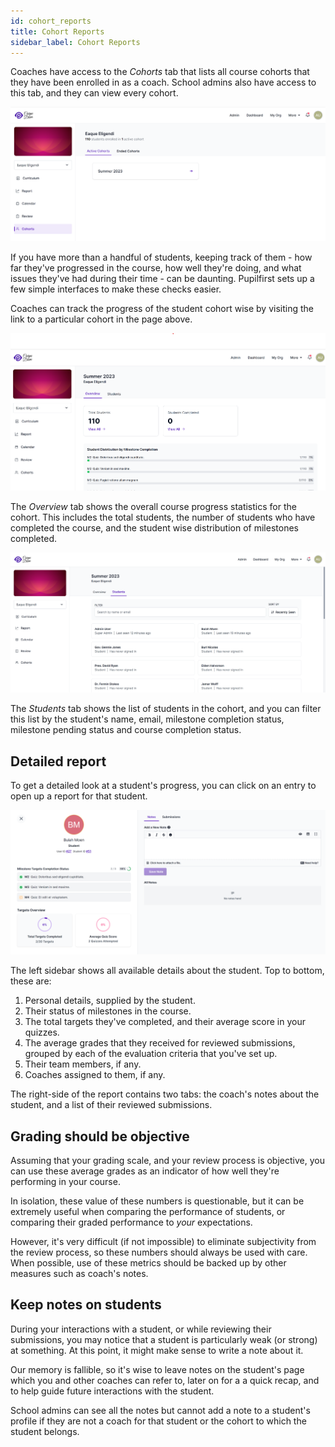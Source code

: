 ```yaml
---
id: cohort_reports
title: Cohort Reports
sidebar_label: Cohort Reports
---
```


Coaches have access to the _Cohorts_ tab that lists all course cohorts that they have been enrolled in as a coach. School admins also have access to this tab, and they can view every cohort.

![Coach's list of students](../assets/cohort_reports/cohorts_page.png)

If you have more than a handful of students, keeping track of them - how far they've progressed in the course, how well they're doing, and what issues they've had during their time - can be daunting. Pupilfirst sets up a few simple interfaces to make these checks easier.

Coaches can track the progress of the student cohort wise by visiting the link to a particular cohort in the page above.

![A cohort's report](../assets/cohort_reports/cohorts_show.png)

The _Overview_ tab shows the overall course progress statistics for the cohort. This includes the total students, the number of students who have completed the course, and the student wise distribution of milestones completed.

![A cohort's students page](../assets/cohort_reports/cohorts_students.png)

The _Students_ tab shows the list of students in the cohort, and you can filter this list by the student's name, email, milestone completion status, milestone pending status and course completion status.

## Detailed report

To get a detailed look at a student's progress, you can click on an entry to open up a report for that student.

![A student's report](../assets/cohort_reports/cohorts_student_report.png)

The left sidebar shows all available details about the student. Top to bottom, these are:

1. Personal details, supplied by the student.
2. Their status of milestones in the course.
3. The total targets they've completed, and their average score in your quizzes.
4. The average grades that they received for reviewed submissions, grouped by each of the evaluation criteria that you've set up.
5. Their team members, if any.
6. Coaches assigned to them, if any.

The right-side of the report contains two tabs: the coach's notes about the student, and a list of their reviewed submissions.

## Grading should be objective

Assuming that your grading scale, and your review process is objective, you can use these average grades as an indicator of how well they're performing in your course.

In isolation, these value of these numbers is questionable, but it can be extremely useful when comparing the performance of students, or comparing their graded performance to _your_ expectations.

However, it's very difficult (if not impossible) to eliminate subjectivity from the review process, so these numbers should always be used with care. When possible, use of these metrics should be backed up by other measures such as coach's notes.

## Keep notes on students

During your interactions with a student, or while reviewing their submissions, you may notice that a student is particularly weak (or strong) at something. At this point, it might make sense to write a note about it.

Our memory is fallible, so it's wise to leave notes on the student's page which you and other coaches can refer to, later on for a a quick recap, and to help guide future interactions with the student.

School admins can see all the notes but cannot add a note to a student's profile if they are not a coach for that student or the cohort to which the student belongs.
